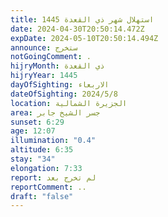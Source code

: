 ```yaml
---
title: استهلال شهر ذي القعدة 1445
date: 2024-04-30T20:50:14.472Z
expDate: 2024-05-10T20:50:14.494Z
announce: ستخرج
notGoingComment: .
hijryMonth: ذي القعدة
hijryYear: 1445
dayOfSighting: الاربعاء
dateOfSighting: 2024/5/8
location: الجزيرة الشمالية
area: جسر الشيخ جابر
sunset: 6:29
age: 12:07
illumination: "0.4"
altitude: 6:35
stay: "34"
elongation: 7:33
report: لم تخرج بعد
reportComment: ..
draft: "false"
---
```

